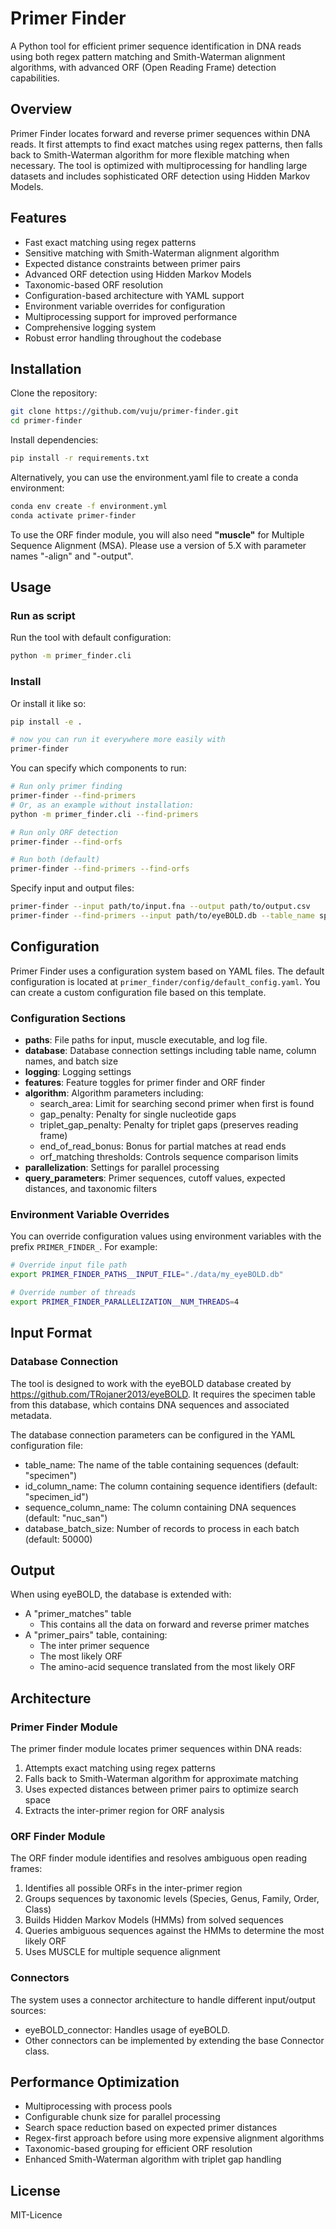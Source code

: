 # Primer Finder

A Python tool for efficient primer sequence identification in DNA reads using both regex pattern matching and Smith-Waterman alignment algorithms, with advanced ORF (Open Reading Frame) detection capabilities.

## Overview

Primer Finder locates forward and reverse primer sequences within DNA reads. It first attempts to find exact matches using regex patterns, then falls back to Smith-Waterman algorithm for more flexible matching when necessary. The tool is optimized with multiprocessing for handling large datasets and includes sophisticated ORF detection using Hidden Markov Models.

## Features

- Fast exact matching using regex patterns
- Sensitive matching with Smith-Waterman alignment algorithm
- Expected distance constraints between primer pairs
- Advanced ORF detection using Hidden Markov Models
- Taxonomic-based ORF resolution
- Configuration-based architecture with YAML support
- Environment variable overrides for configuration
- Multiprocessing support for improved performance
- Comprehensive logging system
- Robust error handling throughout the codebase

## Installation

Clone the repository:

```bash
git clone https://github.com/vuju/primer-finder.git
cd primer-finder
```

Install dependencies:

```bash
pip install -r requirements.txt
```

Alternatively, you can use the environment.yaml file to create a conda environment:

```bash
conda env create -f environment.yml
conda activate primer-finder
```

To use the ORF finder module, you will also need **"muscle"** for Multiple Sequence Alignment (MSA). Please use a version of 5.X with parameter names "-align" and "-output".

## Usage

### Run as script
Run the tool with default configuration:

```bash
python -m primer_finder.cli
```
### Install
Or install it like so:
```bash
pip install -e .

# now you can run it everywhere more easily with
primer-finder
```

You can specify which components to run:

```bash
# Run only primer finding
primer-finder --find-primers
# Or, as an example without installation:
python -m primer_finder.cli --find-primers

# Run only ORF detection
primer-finder --find-orfs

# Run both (default)
primer-finder --find-primers --find-orfs
```

Specify input and output files:

```bash
primer-finder --input path/to/input.fna --output path/to/output.csv    # or
primer-finder --find-primers --input path/to/eyeBOLD.db --table_name specimen
```

## Configuration

Primer Finder uses a configuration system based on YAML files. The default configuration is located at `primer_finder/config/default_config.yaml`. You can create a custom configuration file based on this template.

### Configuration Sections

- **paths**: File paths for input, muscle executable, and log file.
- **database**: Database connection settings including table name, column names, and batch size
- **logging**: Logging settings
- **features**: Feature toggles for primer finder and ORF finder
- **algorithm**: Algorithm parameters including:
  - search_area: Limit for searching second primer when first is found
  - gap_penalty: Penalty for single nucleotide gaps
  - triplet_gap_penalty: Penalty for triplet gaps (preserves reading frame)
  - end_of_read_bonus: Bonus for partial matches at read ends
  - orf_matching thresholds: Controls sequence comparison limits
- **parallelization**: Settings for parallel processing
- **query_parameters**: Primer sequences, cutoff values, expected distances, and taxonomic filters

### Environment Variable Overrides

You can override configuration values using environment variables with the prefix `PRIMER_FINDER_`. For example:

```bash
# Override input file path
export PRIMER_FINDER_PATHS__INPUT_FILE="./data/my_eyeBOLD.db"

# Override number of threads
export PRIMER_FINDER_PARALLELIZATION__NUM_THREADS=4
```

## Input Format

### Database Connection

The tool is designed to work with the eyeBOLD database created by https://github.com/TRojaner2013/eyeBOLD. It requires the specimen table from this database, which contains DNA sequences and associated metadata.

The database connection parameters can be configured in the YAML configuration file:
- table_name: The name of the table containing sequences (default: "specimen")
- id_column_name: The column containing sequence identifiers (default: "specimen_id")
- sequence_column_name: The column containing DNA sequences (default: "nuc_san")
- database_batch_size: Number of records to process in each batch (default: 50000)

## Output

When using eyeBOLD, the database is extended with:
- A "primer_matches" table
  - This contains all the data on forward and reverse primer matches
- A "primer_pairs" table, containing:
  - The inter primer sequence
  - The most likely ORF
  - The amino-acid sequence translated from the most likely ORF

## Architecture

### Primer Finder Module

The primer finder module locates primer sequences within DNA reads:
1. Attempts exact matching using regex patterns
2. Falls back to Smith-Waterman algorithm for approximate matching
3. Uses expected distances between primer pairs to optimize search space
4. Extracts the inter-primer region for ORF analysis

### ORF Finder Module

The ORF finder module identifies and resolves ambiguous open reading frames:
1. Identifies all possible ORFs in the inter-primer region
2. Groups sequences by taxonomic levels (Species, Genus, Family, Order, Class)
3. Builds Hidden Markov Models (HMMs) from solved sequences
4. Queries ambiguous sequences against the HMMs to determine the most likely ORF
5. Uses MUSCLE for multiple sequence alignment

### Connectors

The system uses a connector architecture to handle different input/output sources:
- eyeBOLD_connector: Handles usage of eyeBOLD.
- Other connectors can be implemented by extending the base Connector class.

## Performance Optimization

- Multiprocessing with process pools
- Configurable chunk size for parallel processing
- Search space reduction based on expected primer distances
- Regex-first approach before using more expensive alignment algorithms
- Taxonomic-based grouping for efficient ORF resolution
- Enhanced Smith-Waterman algorithm with triplet gap handling

## License

MIT-Licence
